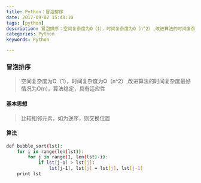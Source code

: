 ```yaml
---
title: Python：冒泡排序
date: 2017-09-02 15:48:10
tags: [python]
description: 冒泡排序：空间复杂度为O（1），时间复杂度为O（n^2）,改进算法的时间复杂度最好情况为O(n)，算法稳定，具有适应性
categories: Python
keywords: Python

---
```

### 冒泡排序
> 空间复杂度为O（1），时间复杂度为O（n^2）,改进算法的时间复杂度最好情况为O(n)，算法稳定，具有适应性


#### 基本思想
> 比较相邻元素，如为逆序，则交换位置

#### 算法
```bash
def bubble_sort(lst):  
    for i in range(len(lst)):  
        for j in range(1, len(lst)-i):
            if lst[j-1] > lst[j]:  
                lst[j-1], lst[j] = lst[j], lst[j-1]  
    print lst
```